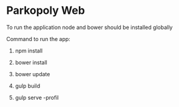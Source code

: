 # Parkopoly Web

To run the application node and bower should be installed globally

Command to run the app:

1) npm install

2) bower install

3) bower update

4) gulp build

5) gulp serve -profil




